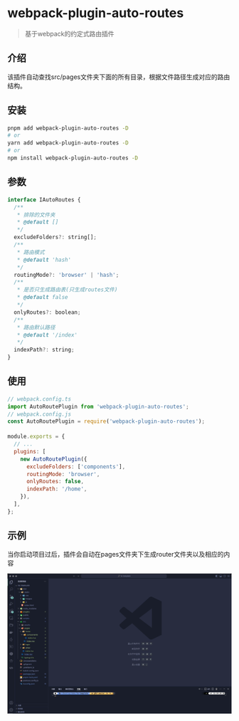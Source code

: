 # webpack-plugin-auto-routes

> 基于webpack的约定式路由插件

## 介绍

该插件自动查找src/pages文件夹下面的所有目录，根据文件路径生成对应的路由结构。

## 安装

```bash
pnpm add webpack-plugin-auto-routes -D
# or
yarn add webpack-plugin-auto-routes -D
# or
npm install webpack-plugin-auto-routes -D
```

## 参数

```javascript
interface IAutoRoutes {
  /**
   * 排除的文件夹
   * @default []
   */
  excludeFolders?: string[];
  /**
   * 路由模式
   * @default 'hash'
   */
  routingMode?: 'browser' | 'hash';
  /**
   * 是否只生成路由表(只生成routes文件)
   * @default false
   */
  onlyRoutes?: boolean;
  /**
   * 路由默认路径
   * @default '/index'
   */
  indexPath?: string;
}
```

## 使用

```javascript
// webpack.config.ts
import AutoRoutePlugin from 'webpack-plugin-auto-routes';
// webpack.config.js
const AutoRoutePlugin = require('webpack-plugin-auto-routes');

module.exports = {
  // ...
  plugins: [
    new AutoRoutePlugin({
      excludeFolders: ['components'],
      routingMode: 'browser',
      onlyRoutes: false,
      indexPath: '/home',
    }),
  ],
};
```

## 示例

当你启动项目过后，插件会自动在pages文件夹下生成router文件夹以及相应的内容

![示例](./assets/example.gif)
